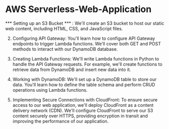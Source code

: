 # AWS Serverless-Web-Application

*** Setting up an S3 Bucket *** : We'll create an S3 bucket to host our static web content, including HTML, CSS, and JavaScript files.

2. Configuring API Gateway: You'll learn how to configure API Gateway endpoints to trigger Lambda functions. We'll cover both GET and POST methods to interact with our DynamoDB database.

3. Creating Lambda Functions: We'll write Lambda functions in Python to handle the API Gateway requests. For example, we'll create functions to retrieve data from DynamoDB and insert new data into it.

4. Working with DynamoDB: We'll set up a DynamoDB table to store our data. You'll learn how to define the table schema and perform CRUD operations using Lambda functions.

5. Implementing Secure Connections with CloudFront: To ensure secure access to our web application, we'll deploy CloudFront as a content delivery network (CDN). We'll configure CloudFront to serve our S3 content securely over HTTPS, providing encryption in transit and improving the performance of our application.
